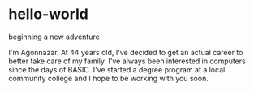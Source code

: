 # hello-world
beginning a new adventure

I'm Agonnazar.  At 44 years old, I've decided to get an actual career to better take care of my family.  I've always been interested in computers since the days of BASIC.  I've started a degree program at a local community college and I hope to be working with you soon.
